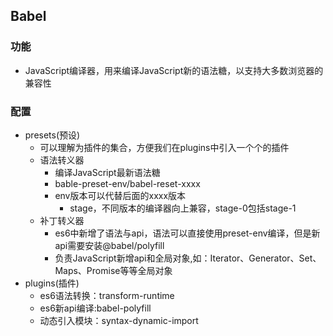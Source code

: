 <!--
 * @Author: your name
 * @Date: 2020-03-05 13:59:29
 * @LastEditTime: 2020-03-20 09:30:03
 * @LastEditors: Please set LastEditors
 * @Description: In User Settings Edit
 * @FilePath: \vue-note\Vue\Babel.md
 -->
## Babel

### 功能
- JavaScript编译器，用来编译JavaScript新的语法糖，以支持大多数浏览器的兼容性

### 配置

- presets(预设)
  - 可以理解为插件的集合，方便我们在plugins中引入一个个的插件
  - 语法转义器
    - 编译JavaScript最新语法糖
    - bable-preset-env/babel-reset-xxxx
    - env版本可以代替后面的xxxx版本
      - stage，不同版本的编译器向上兼容，stage-0包括stage-1
  - 补丁转义器
    - es6中新增了语法与api，语法可以直接使用preset-env编译，但是新api需要安装@babel/polyfill
    - 负责JavaScript新增api和全局对象,如：Iterator、Generator、Set、Maps、Promise等等全局对象
- plugins(插件)
  - es6语法转换：transform-runtime
  - es6新api编译:babel-polyfill
  - 动态引入模块：syntax-dynamic-import
  